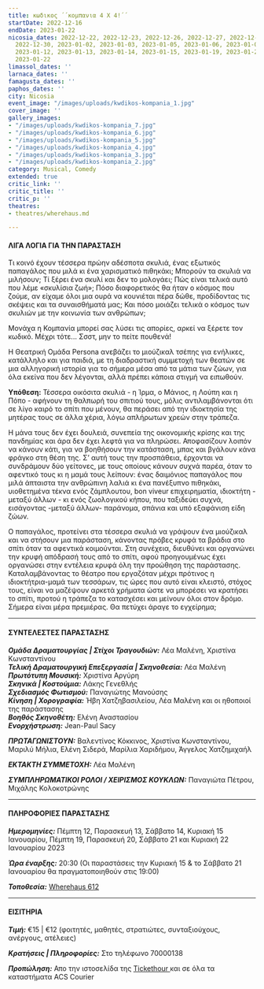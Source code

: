 ```yaml
---
title: κωδικος ΄΄κομπανια 4 Χ 4!΄΄
startDate: 2022-12-16
endDate: 2023-01-22
nicosia_dates: 2022-12-22, 2022-12-23, 2022-12-26, 2022-12-27, 2022-12-28, 2022-12-29,
  2022-12-30, 2023-01-02, 2023-01-03, 2023-01-05, 2023-01-06, 2023-01-07, 2023-01-08,
  2023-01-12, 2023-01-13, 2023-01-14, 2023-01-15, 2023-01-19, 2023-01-20, 2023-01-21,
  2023-01-22
limassol_dates: ''
larnaca_dates: ''
famagusta_dates: ''
paphos_dates: ''
city: Nicosia
event_image: "/images/uploads/kwdikos-kompania_1.jpg"
cover_image: ''
gallery_images:
- "/images/uploads/kwdikos-kompania_7.jpg"
- "/images/uploads/kwdikos-kompania_6.jpg"
- "/images/uploads/kwdikos-kompania_5.jpg"
- "/images/uploads/kwdikos-kompania_4.jpg"
- "/images/uploads/kwdikos-kompania_3.jpg"
- "/images/uploads/kwdikos-kompania_2.jpg"
category: Musical, Comedy
extended: true
critic_link: ''
critic_title: ''
critic_p: ''
theatres:
- theatres/wherehaus.md

---
```

#### ΛΙΓΑ ΛΟΓΙΑ ΓΙΑ ΤΗΝ ΠΑΡΑΣΤΑΣΗ

Τι κοινό έχουν τέσσερα πρώην αδέσποτα σκυλιά, ένας εξωτικός παπαγάλος που μιλά κι ένα χαρισματικό πιθηκάκι; Μπορούν τα σκυλιά να μιλήσουν; Τί ξέρει ένα σκυλί και δεν το μολογάει; Πώς είναι τελικά αυτό που λέμε «σκυλίσια ζωή»; Πόσο διαφορετικός θα ήταν ο κόσμος που ζούμε, αν είχαμε όλοι μια ουρά να κουνιέται πέρα δώθε, προδίδοντας τις σκέψεις και τα συναισθήματά μας; Και πόσο μοιάζει τελικά ο κόσμος των σκυλιών με την κοινωνία των ανθρώπων;

Μονάχα η Κομπανία μπορεί σας λύσει τις απορίες, αρκεί να ξέρετε τον κωδικό. Μέχρι τότε... Σσστ, μην το πείτε πουθενά!

Η Θεατρική Ομάδα Persona ανεβάζει το μιούζικαλ τσέπης για ενήλικες, κατάλληλο και για παιδιά, με τη διαδραστική συμμετοχή των θεατών σε μια αλληγορική ιστορία για το σήμερα μέσα από τα μάτια των ζώων, για όλα εκείνα που δεν λέγονται, αλλά πρέπει κάποια στιγμή να ειπωθούν.

**Υπόθεση:** Τέσσερα οικόσιτα σκυλιά - η Ίρμα, ο Μάνιος, η Λούπη και η Πόπο - αφήνουν τη θαλπωρή του σπιτιού τους, μόλις αντιλαμβάνονται ότι σε λίγο καιρό το σπίτι που μένουν, θα περάσει από την ιδιοκτησία της μητέρας τους σε άλλα χέρια, λόγω απλήρωτων χρεών στην τράπεζα.

Η μάνα τους δεν έχει δουλειά, συνεπεία της οικονομικής κρίσης και της πανδημίας και άρα δεν έχει λεφτά για να πληρώσει. Αποφασίζουν λοιπόν να κάνουν κάτι, για να βοηθήσουν την κατάσταση, μπας και βγάλουν κάνα φράγκο στη θέση της. Σ’ αυτή τους την προσπάθεια, έρχονται να συνδράμουν δύο γείτονες, με τους οποίους κάνουν συχνά παρέα, όταν το αφεντικό τους κι η μαμά τους λείπουν: ένας δαιμόνιος παπαγάλος που μιλά άπταιστα την ανθρώπινη λαλιά κι ένα πανέξυπνο πιθηκάκι, υιοθετημένα τέκνα ενός ζάμπλουτου, bon viveur επιχειρηματία, ιδιοκτήτη - μεταξύ άλλων - κι ενός ζωολογικού κήπου, που ταξιδεύει συχνά, εισάγοντας -μεταξύ άλλων- παράνομα, σπάνια και υπό εξαφάνιση είδη ζώων.

Ο παπαγάλος, προτείνει στα τέσσερα σκυλιά να γράψουν ένα μιούζικαλ και να στήσουν μια παράσταση, κάνοντας πρόβες κρυφά τα βράδια στο σπίτι όταν τα αφεντικά κοιμούνται. Στη συνέχεια, διευθύνει και οργανώνει την κρυφή απόδρασή τους από το σπίτι, αφού προηγουμένως έχει οργανώσει στην εντέλεια κρυφά όλη την προώθηση της παράστασης. Καταλαμβάνοντας το θέατρο που εργαζόταν μέχρι πρότινος η ιδιοκτήτρια-μαμά των τεσσάρων, τις ώρες που αυτό είναι κλειστό, στόχος τους, είναι να μαζέψουν αρκετά χρήματα ώστε να μπορέσει να κρατήσει το σπίτι, προτού η τράπεζα το κατασχέσει και μείνουν όλοι στον δρόμο. Σήμερα είναι μέρα πρεμιέρας. Θα πετύχει άραγε το εγχείρημα;

***

#### ΣΥΝΤΕΛΕΣΤΕΣ ΠΑΡΑΣΤΑΣΗΣ

**_Ομάδα Δραματουργίας | Στίχοι Τραγουδιών:_** Λέα Μαλένη, Χριστίνα Κωνσταντίνου  
**_Τελική Δραματουργική Επεξεργασία | Σκηνοθεσία:_** Λέα Μαλένη  
**_Πρωτότυπη Μουσική:_** Χριστίνα Αργύρη  
**_Σκηνικά | Κοστούμια:_** Λάκης Γενεθλής  
**_Σχεδιασμός Φωτισμού:_** Παναγιώτης Μανούσης  
**_Κίνηση | Χορογραφία:_** Ήβη Χατζηβασιλείου, Λέα Μαλένη και οι ηθοποιοί της παράστασης  
**_Βοηθός Σκηνοθέτη:_** Ελένη Αναστασίου  
**_Ενορχήστρωση:_** Jean-Paul Sacy

**_ΠΡΩΤΑΓΩΝΙΣΤΟΥΝ:_** Βαλεντίνος Κόκκινος, Χριστίνα Κωνσταντίνου, Μαριλύ Μήλια, Ελένη Σιδερά, Μαρίλια Χαριδήμου, Άγγελος Χατζημιχαήλ

**_ΕΚΤΑΚΤΗ ΣΥΜΜΕΤΟΧΗ:_** Λέα Μαλένη

**_ΣΥΜΠΛΗΡΩΜΑΤΙΚΟΙ ΡΟΛΟΙ / ΧΕΙΡΙΣΜΟΣ ΚΟΥΚΛΩΝ:_** Παναγιώτα Πέτρου, Μιχάλης Κολοκοτρώνης

***

#### ΠΛΗΡΟΦΟΡΙΕΣ ΠΑΡΑΣΤΑΣΗΣ

**_Ημερομηνίες:_**  Πέμπτη 12, Παρασκευή 13, Σάββατο 14, Κυριακή 15 Ιανουαρίου, Πέμπτη 19, Παρασκευή 20, Σάββατο 21 και Κυριακή 22 Ιανουαρίου 2023

**_Ώρα έναρξης:_** 20:30 (Οι παραστάσεις την Κυριακή 15 & το Σάββατο 21 Ιανουαρίου θα πραγματοποιηθούν στις 19:00)

**_Τοποθεσία:_** [Wherehaus 612](?#map)

***

#### ΕΙΣΙΤΗΡΙΑ

**_Τιμή:_** €15 | €12 (φοιτητές, μαθητές, στρατιώτες, συνταξιούχους, ανέργους, ατέλειες)

**_Κρατήσεις | Πληροφορίες:_** Στο τηλέφωνο 70000138

**_Προπώληση:_** Απο την ιστοσελίδα της [Tickethour ](https://shop.tickethour.com/ticketmaster_se_4065.html)και σε όλα τα καταστήματα ACS Courier